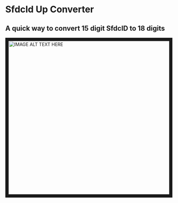 # SfdcId Up Converter
## A quick way to convert 15 digit SfdcID to 18 digits

<a href="https://www.youtube.com/watch?v=1xwd9WkcG10
" target="_blank"><img src="http://img.youtube.com/vi/1xwd9WkcG10/0.jpg" 
alt="IMAGE ALT TEXT HERE" width="720" height="480" border="10" /></a>
